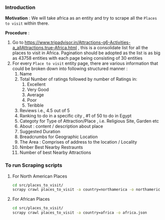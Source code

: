 ### Introduction

**Motivation** : We will take africa as an entity and try to scrape all the `Places to visit` within there.

**Procedure** : 
1. Go to https://www.tripadvisor.in/Attractions-g6-Activities-a_allAttractions.true-Africa.html , this is a consolidate list for all the places to visit in Africa. Pagination should be adopted as the list is as big as 43758 entities with each page being consisting of 30 entities
2. For every `Place to visit` entity page, there are various information that could be broken down into following structured manner : 
   1. Name
   2. Total Number of ratings followed by number of Ratings in: 
      1. Excellent
      2. Very Good
      3. Average
      4. Poor
      5. Teribble
   3. Reviews i.e., 4.5 out of 5
   4. Ranking to do in a specific city , #1 of 50 to do in Egypt
   5. Categoty for Type of Attraction/Place , i.e. Religious Site, Garden etc
   6. About : content / description about place
   7. Suggested Duration
   8. Breadcrumbs for Geographic Location
   9. The Area : Comprises of address to the location / Locality
   10. Nmber Best Nearby Restraunts
   11. Number of best Nearby Attractions


### To run Scraping scripts
1. For North American Places 
   ```bash
   cd src/places_to_visit/
   scrapy crawl places_to_visit -a country=northamerica -o northamerica.json
   ```
2. For African Places
   ```bash
   cd src/places_to_visit/
   scrapy crawl places_to_visit -a country=africa -o africa.json
   ```